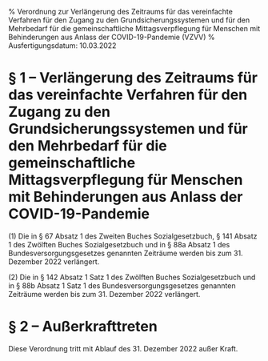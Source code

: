 % Verordnung zur Verlängerung des Zeitraums für das vereinfachte Verfahren für den Zugang zu den Grundsicherungssystemen und für den Mehrbedarf für die gemeinschaftliche Mittagsverpflegung für Menschen mit Behinderungen aus Anlass der COVID-19-Pandemie  (VZVV)
% Ausfertigungsdatum: 10.03.2022
 
# § 1 – Verlängerung des Zeitraums für das vereinfachte Verfahren für den Zugang zu den Grundsicherungssystemen und für den Mehrbedarf für die gemeinschaftliche Mittagsverpflegung für Menschen mit Behinderungen aus Anlass der COVID-19-Pandemie

(1) Die in § 67 Absatz 1 des Zweiten Buches Sozialgesetzbuch, § 141 Absatz 1 des Zwölften Buches Sozialgesetzbuch und in § 88a Absatz 1 des Bundesversorgungsgesetzes genannten Zeiträume werden bis zum 31. Dezember 2022 verlängert.

(2) Die in § 142 Absatz 1 Satz 1 des Zwölften Buches Sozialgesetzbuch und in § 88b Absatz 1 Satz 1 des Bundesversorgungsgesetzes genannten Zeiträume werden bis zum 31. Dezember 2022 verlängert.

# § 2 – Außerkrafttreten

Diese Verordnung tritt mit Ablauf des 31. Dezember 2022 außer Kraft.
